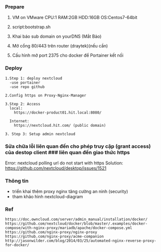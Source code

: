 ### Prepare
  1. VM on VMware
    CPU:1
    RAM:2GB
    HDD:16GB
    OS:Centos7-64bit

  2. script:bootstrap.sh
  3. Khai báo sub domain on yourDNS (Mắt Bảo)
  4. Mở cổng 80/443 trên router (draytek)(nếu cần)
  5. Cấu hình mở port 2375 cho docker để Portainer kết nối

### Deploy
    1.Step 1: deploy nextcloud
      -use portainer
      -use repo github

    2.Config https on Proxy-Nginx-Manager   

    3.Step 2: Access
      local:
        https://docker-product01.hit.local:8080/
      
      Internet:
        https://nextcloud.hit.com/ (public domain)

    3. Step 3: Setup admin nextcloud

### Sửa chữa lỗi liên quan đến cho phép truy cập (grant access) của destop client ### liên quan đến giao thức https
Error: nextcloud polling url do not start with https
Solution: https://github.com/nextcloud/desktop/issues/1521


### Thông tin
- triển khai thêm proxy nginx tăng cường an ninh (security)
- tham khảo hình nextcloud-diagram

### Ref
```console
https://doc.owncloud.com/server/admin_manual/installation/docker/
https://github.com/nextcloud/docker/blob/master/.examples/docker-compose/with-nginx-proxy/mariadb/apache/docker-compose.yml
https://github.com/nginx-proxy/nginx-proxy
https://github.com/nginx-proxy/acme-companion
http://jasonwilder.com/blog/2014/03/25/automated-nginx-reverse-proxy-for-docker/
```










      
